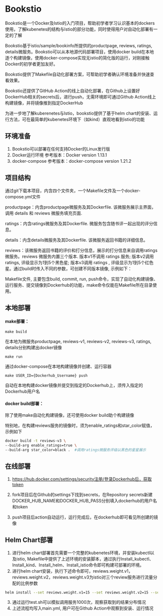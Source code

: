 # Bookstio

Bookstio是一个Docker及Istio的入门项目，帮助初学者学习认识基本的dockers使用，了解kubenetes的结构与Istio的部分功能，同时使得用户对自动化部署有一定的了解

Bookstio基于istio/sample/bookinfo所提供的productpage, reviews, ratings, details微服务。Bookstio可以从本地源代码部署项目，使用docker build在本地逐个构建镜像，使用docker-compose实现无istio的简化版的运行，对刚接触Docker的初学者更加友好。

Bookstio提供了Makefile自动化部署方案，可帮助初学者确认环境准备并快速查看效果。

Bookstio还提供了GitHub Action的线上自动化部署，在Github上设置好DockerHub相关的secrets后，进行push，无需环境即可通过Github Action线上构建镜像，并将镜像推到指定DockerHub

为进一步地了解kuberenetes与Istio，bookstio提供了基于helm chart的安装、运行方法，可在最简单的kubenetes环境下（如kind）直观地看到istio的功能

## 环境准备

1. Bookstio可以部署在任何支持Docker的Linux发行版
2. Docker运行环境	参考版本：Docker version 1.13.1
3. docker-compose	参考版本：docker-compose version 1.21.2



## 项目结构

通过git下载本项目，内含四个文件夹，一个Makefile文件及一个docker-compose.yml文件

productpage：内含productpage微服务及其Dockerfile. 该微服务展示主界面，调用 details 和 reviews 微服务填充页面. 

ratings：内含ratings微服务及其Dockerfile. 微服务包含随书评一起出现的评分信息。

details：内含details微服务及其Dockerfile. 该微服务返回书籍的详细信息。

reviews：该微服务返回书籍的评价和打分信息，展示的打分信息来自调用ratings微服务。reviews 微服务内置三个版本. 版本v1不调用 ratings 服务; 版本v2调用 ratings, 评级显示为1到5个黑色星; 版本v3调用 ratings , 评级显示为1到5个红色星。通过build时传入不同的参数，可创建不同版本镜像, 示例如下：

Makefile文件, 主要包含build, commit, run, push命令，实现了自动化构建镜像、运行服务、提交镜像到Dockerhub的功能，make命令仅能在Makefile所在目录使用。



## 本地部署



#### make部署：

```shell 
make build 
```

在本地为微服务productpage, reviews-v1, reviews-v2, reviews-v3, ratings, details分别构建出docker镜像

```shell
make run
```

通过docker-compose在本地构建镜像并创建、运行容器

```shell
make USER_ID={Dockerhub_Username} push
```

自动在本地构建docker镜像并提交到指定的Dockerhub上，须传入指定的Dockerhub用户名



#### docker build部署：

除了使用make自动化构建镜像，还可使用docker build助个构建镜像

特别地，在构建reviews服务的镜像时，须为enable_ratings和star_color赋值，示例如下

```bash
docker build -t reviews-v3 \
--build-arg enable_ratings=true \
--build-arg star_color=black .  #调用ratings微服务评级以黑色的星星展示
```



## 在线部署

1. https://hub.docker.com/settings/security注册/登录Dockerhub后，获取token

2. fork项目后在Github的settings下找到secrets，在Repository secrets新建DOCKER_HUB_NAME和DOCKER_HUB_PASS分别填入dockerhub的用户名和token
3. push项目后action自动运行，运行完成后，在dockerhub即可看见所创建的镜像



## Helm Chart部署

1. 进行helm chart部署首先需要一个完整的kubenetes环境，并安装kubectl以及istio, Makefile中提供了上述环境的安装脚本，通过执行Install_kubectl、Install_kind、Install_helm、Install_istio命令即可构建可部署的环境。
2. 进行helm chart安装，执行下述命令即可，reviews.weight.v1，reviews.weight.v2，reviews.weight.v3为istio对三个review服务进行流量分配的比例参数
```bash
helm install --set reviews.weight.v1=15 --set reviews.weight.v2=15 --set reviews.weight.v3=70 bookstio ./chart
```
3. 通过运行test.sh可以模拟调用服务1000次，观察获取到的结果分布情况
4. 上述流程均写入main.yml, 用户可在Github Action中观察到安装、运行情况
